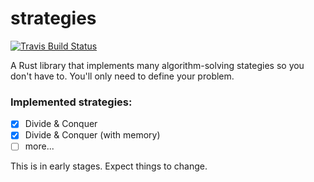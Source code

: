 # strategies

[![Travis Build Status](https://api.travis-ci.org/marionauta/strategies.svg)][1]

A Rust library that implements many algorithm-solving stategies so you don't
have to. You'll only need to define your problem.

### Implemented strategies:

- [x] Divide & Conquer
- [x] Divide & Conquer (with memory)
- [ ] more...

This is in early stages. Expect things to change.

[1]: https://travis-ci.org/marionauta/strategies
